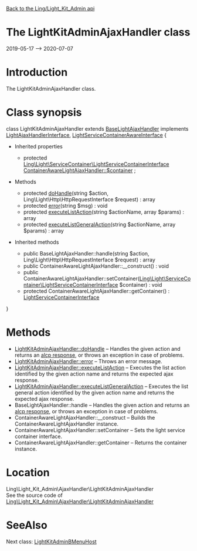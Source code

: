 [Back to the Ling/Light_Kit_Admin api](https://github.com/lingtalfi/Light_Kit_Admin/blob/master/doc/api/Ling/Light_Kit_Admin.md)



The LightKitAdminAjaxHandler class
================
2019-05-17 --> 2020-07-07






Introduction
============

The LightKitAdminAjaxHandler class.



Class synopsis
==============


class <span class="pl-k">LightKitAdminAjaxHandler</span> extends [BaseLightAjaxHandler](https://github.com/lingtalfi/Light_AjaxHandler/blob/master/doc/api/Ling/Light_AjaxHandler/Handler/BaseLightAjaxHandler.md) implements [LightAjaxHandlerInterface](https://github.com/lingtalfi/Light_AjaxHandler/blob/master/doc/api/Ling/Light_AjaxHandler/Handler/LightAjaxHandlerInterface.md), [LightServiceContainerAwareInterface](https://github.com/lingtalfi/Light/blob/master/doc/api/Ling/Light/ServiceContainer/LightServiceContainerAwareInterface.md) {

- Inherited properties
    - protected [Ling\Light\ServiceContainer\LightServiceContainerInterface](https://github.com/lingtalfi/Light/blob/master/doc/api/Ling/Light/ServiceContainer/LightServiceContainerInterface.md) [ContainerAwareLightAjaxHandler::$container](#property-container) ;

- Methods
    - protected [doHandle](https://github.com/lingtalfi/Light_Kit_Admin/blob/master/doc/api/Ling/Light_Kit_Admin/AjaxHandler/LightKitAdminAjaxHandler/doHandle.md)(string $action, Ling\Light\Http\HttpRequestInterface $request) : array
    - protected [error](https://github.com/lingtalfi/Light_Kit_Admin/blob/master/doc/api/Ling/Light_Kit_Admin/AjaxHandler/LightKitAdminAjaxHandler/error.md)(string $msg) : void
    - protected [executeListAction](https://github.com/lingtalfi/Light_Kit_Admin/blob/master/doc/api/Ling/Light_Kit_Admin/AjaxHandler/LightKitAdminAjaxHandler/executeListAction.md)(string $actionName, array $params) : array
    - protected [executeListGeneralAction](https://github.com/lingtalfi/Light_Kit_Admin/blob/master/doc/api/Ling/Light_Kit_Admin/AjaxHandler/LightKitAdminAjaxHandler/executeListGeneralAction.md)(string $actionName, array $params) : array

- Inherited methods
    - public BaseLightAjaxHandler::handle(string $action, Ling\Light\Http\HttpRequestInterface $request) : array
    - public ContainerAwareLightAjaxHandler::__construct() : void
    - public ContainerAwareLightAjaxHandler::setContainer([Ling\Light\ServiceContainer\LightServiceContainerInterface](https://github.com/lingtalfi/Light/blob/master/doc/api/Ling/Light/ServiceContainer/LightServiceContainerInterface.md) $container) : void
    - protected ContainerAwareLightAjaxHandler::getContainer() : [LightServiceContainerInterface](https://github.com/lingtalfi/Light/blob/master/doc/api/Ling/Light/ServiceContainer/LightServiceContainerInterface.md)

}






Methods
==============

- [LightKitAdminAjaxHandler::doHandle](https://github.com/lingtalfi/Light_Kit_Admin/blob/master/doc/api/Ling/Light_Kit_Admin/AjaxHandler/LightKitAdminAjaxHandler/doHandle.md) &ndash; Handles the given action and returns an [alcp response](https://github.com/lingtalfi/Light_AjaxHandler/blob/master/doc/pages/ajax-light-communication-protocol.md), or throws an exception in case of problems.
- [LightKitAdminAjaxHandler::error](https://github.com/lingtalfi/Light_Kit_Admin/blob/master/doc/api/Ling/Light_Kit_Admin/AjaxHandler/LightKitAdminAjaxHandler/error.md) &ndash; Throws an error message.
- [LightKitAdminAjaxHandler::executeListAction](https://github.com/lingtalfi/Light_Kit_Admin/blob/master/doc/api/Ling/Light_Kit_Admin/AjaxHandler/LightKitAdminAjaxHandler/executeListAction.md) &ndash; Executes the list action identified by the given action name and returns the expected ajax response.
- [LightKitAdminAjaxHandler::executeListGeneralAction](https://github.com/lingtalfi/Light_Kit_Admin/blob/master/doc/api/Ling/Light_Kit_Admin/AjaxHandler/LightKitAdminAjaxHandler/executeListGeneralAction.md) &ndash; Executes the list general action identified by the given action name and returns the expected ajax response.
- BaseLightAjaxHandler::handle &ndash; Handles the given action and returns an [alcp response](https://github.com/lingtalfi/Light_AjaxHandler/blob/master/doc/pages/ajax-light-communication-protocol.md), or throws an exception in case of problems.
- ContainerAwareLightAjaxHandler::__construct &ndash; Builds the ContainerAwareLightAjaxHandler instance.
- ContainerAwareLightAjaxHandler::setContainer &ndash; Sets the light service container interface.
- ContainerAwareLightAjaxHandler::getContainer &ndash; Returns the container instance.





Location
=============
Ling\Light_Kit_Admin\AjaxHandler\LightKitAdminAjaxHandler<br>
See the source code of [Ling\Light_Kit_Admin\AjaxHandler\LightKitAdminAjaxHandler](https://github.com/lingtalfi/Light_Kit_Admin/blob/master/AjaxHandler/LightKitAdminAjaxHandler.php)



SeeAlso
==============
Next class: [LightKitAdminBMenuHost](https://github.com/lingtalfi/Light_Kit_Admin/blob/master/doc/api/Ling/Light_Kit_Admin/BMenu/LightKitAdminBMenuHost.md)<br>
